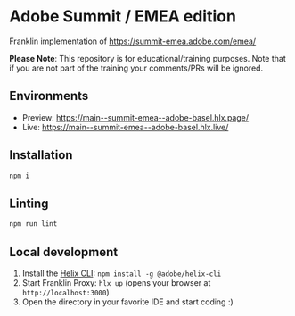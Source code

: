 # Adobe Summit / EMEA edition
Franklin implementation of https://summit-emea.adobe.com/emea/

**Please Note**: This repository is for educational/training purposes. Note that if you are not part of the training your comments/PRs will be ignored.

## Environments
- Preview: https://main--summit-emea--adobe-basel.hlx.page/
- Live: https://main--summit-emea--adobe-basel.hlx.live/

## Installation

```sh
npm i
```

## Linting

```sh
npm run lint
```

## Local development

1. Install the [Helix CLI](https://github.com/adobe/helix-cli): `npm install -g @adobe/helix-cli`
1. Start Franklin Proxy: `hlx up` (opens your browser at `http://localhost:3000`)
1. Open the directory in your favorite IDE and start coding :)

